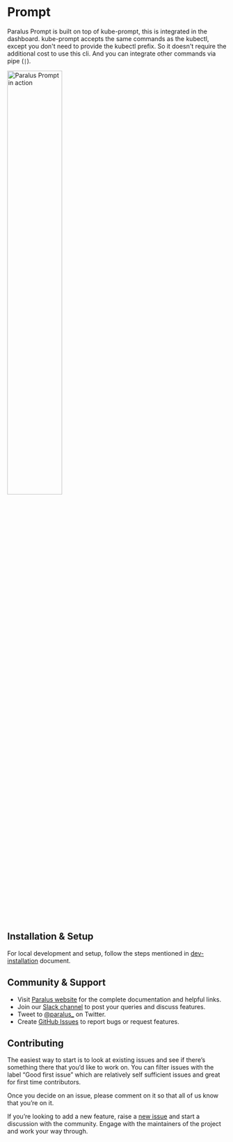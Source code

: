# Prompt

Paralus Prompt is built on top of kube-prompt, this is integrated in the dashboard. kube-prompt accepts the same commands as the kubectl, except you don't need to provide the kubectl prefix. So it doesn't require the additional cost to use this cli. And you can integrate other commands via pipe (`|`).

<img src="https://website-git-namespace-paralus.vercel.app/img/docs/importcluster-kubectl.png" alt="Paralus Prompt in action" height="50%" widht="50%"/>

## Installation & Setup

For local development and setup, follow the steps mentioned in [dev-installation](https://github.com/paralus/prompt/tree/main/internal/dev) document.

## Community & Support

- Visit [Paralus website](https://paralus.io) for the complete documentation and helpful links.
- Join our [Slack channel](https://join.slack.com/t/paralus/shared_invite/zt-1a9x6y729-ySmAq~I3tjclEG7nDoXB0A) to post your queries and discuss features.
- Tweet to [@paralus_](https://twitter.com/paralus_/) on Twitter.
- Create [GitHub Issues](https://github.com/paralus/prompt/issues) to report bugs or request features.

## Contributing

The easiest way to start is to look at existing issues and see if there’s something there that you’d like to work on. You can filter issues with the label “Good first issue” which are relatively self sufficient issues and great for first time contributors.

Once you decide on an issue, please comment on it so that all of us know that you’re on it.

If you’re looking to add a new feature, raise a [new issue](https://github.com/paralus/prompt/issues) and start a discussion with the community. Engage with the maintainers of the project and work your way through.
